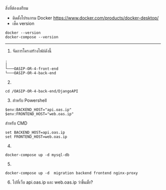 สิ่งที่ต้องเตรียม
- ติดตั้งโปรแกรม Docker https://www.docker.com/products/docker-desktop/
- เช็ค version 
```
docker --version
docker-compose --version
```
-------------------------------------

1. จัดการโครงสร้างไฟล์ดังนี้
```
.
│ 
└───OASIP-OR-4-front-end
└───OASIP-OR-4-back-end
```
2. 
```
cd /OASIP-OR-4-back-end/DjangoAPI
```
3. สำหรับ Powershell
```
$env:BACKEND_HOST="api.oas.ip"
$env:FRONTEND_HOST="web.oas.ip"
```
สำหรับ CMD
```
set BACKEND_HOST=api.oas.ip
set FRONTEND_HOST=web.oas.ip
```
4.
```
docker-compose up -d mysql-db
```
5.
```
docker-compose up -d  migration backend frontend nginx-proxy
```
6. ไปที่เว็บ api.oas.ip และ web.oas.ip ว่าขึ้นมั้ย?

